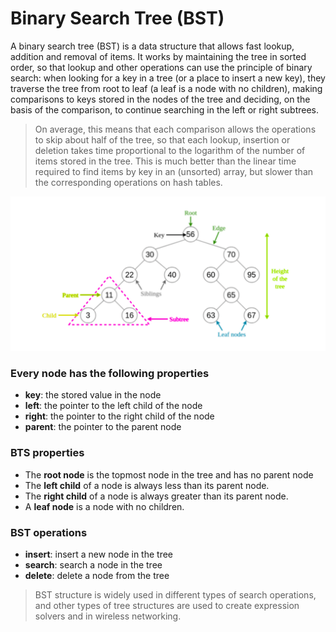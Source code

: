 # Binary Search Tree (BST)

A binary search tree (BST) is a data structure that allows fast lookup, addition and removal of items. It works by maintaining the tree in sorted order, so that lookup and other operations can use the principle of binary search: when looking for a key in a tree (or a place to insert a new key), they traverse the tree from root to leaf (a leaf is a node with no children), making comparisons to keys stored in the nodes of the tree and deciding, on the basis of the comparison, to continue searching in the left or right subtrees.

> On average, this means that each comparison allows the operations to skip about half of the tree, so that each lookup, insertion or deletion takes time proportional to the logarithm of the number of items stored in the tree. This is much better than the linear time required to find items by key in an (unsorted) array, but slower than the corresponding operations on hash tables.

![Binary Search Tree](./binary-search-tree.png)

### Every node has the following properties

- **key**: the stored value in the node
- **left**: the pointer to the left child of the node
- **right**: the pointer to the right child of the node
- **parent**: the pointer to the parent node

### BTS properties

- The **root node** is the topmost node in the tree and has no parent node
- The **left child** of a node is always less than its parent node.
- The **right child** of a node is always greater than its parent node.
- A **leaf node** is a node with no children.

### BST operations

- **insert**: insert a new node in the tree
- **search**: search a node in the tree
- **delete**: delete a node from the tree

> BST structure is widely used in different types of search operations, and other types of tree structures are used to create expression solvers and in wireless networking.
